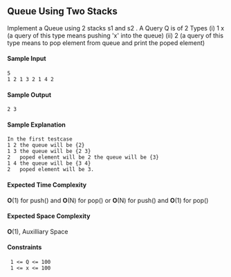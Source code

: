 ## **Queue Using Two Stacks**

Implement a Queue using 2 stacks s1 and s2 .
A Query Q is of 2 Types
(i) 1 x (a query of this type means  pushing 'x' into the queue)
(ii) 2  (a query of this type means to pop element from queue and print the poped element)


#### **Sample Input**
	5
	1 2 1 3 2 1 4 2

	

#### **Sample Output**
	2 3

#### **Sample Explanation**
	In the first testcase
	1 2 the queue will be {2}
	1 3 the queue will be {2 3}
	2   poped element will be 2 the queue will be {3}
	1 4 the queue will be {3 4}
	2   poped element will be 3.

#### **Expected Time Complexity**
__O__(1) for push() and __O__(N) for pop() or __O__(N) for push() and __O__(1) for pop()  

#### **Expected Space Complexity**
__O__(1), Auxilliary Space  

#### **Constraints**
	 1 <= Q <= 100
	 1 <= x <= 100


